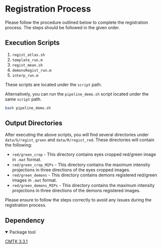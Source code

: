 # Registration Process

Please follow the procedure outlined below to complete the registration process. The steps should be followed in the given order.

## Execution Scripts

1. `regist_atlas.sh`
2. `template_run.m`
3. `regist_mean.sh`
4. `demonsRegist_run.m`
5. `interp_run.m`

These scripts are located under the `script` path.

Alternatively, you can run the `pipeline_demo.sh` script located under the same `script` path.

```bash
bash pipeline_demo.sh
```

## Output Directories

After executing the above scripts, you will find several directories under `data/G/regist_green` and `data/R/regist_red`. These directories will contain the following:

- `red/green_crop` - This directory contains eyes cropped red/green image in `.mat` format.
- `red/green_crop_MIPs` - This directory contains the maximum intensity projections in three directions of the eyes cropped images.
- `red/green_demons` - This directory contains demons registered red/green images in `.mat` format.
- `red/green_demons_MIPs` - This directory contains the maximum intensity projections in three directions of the demons registered images.

Please ensure to follow the steps correctly to avoid any issues during the registration process.

## Dependency

<details open>
<summary> Package tool </summary>

[CMTK 3.3.1](https://www.nitrc.org/projects/cmtk)

</details>
